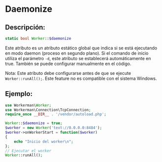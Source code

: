 # Daemonize
## Descripción:
```php
static bool Worker::$daemonize
```

Este atributo es un atributo estático global que indica si se está ejecutando en modo daemon (proceso en segundo plano). Si el comando de inicio utiliza el parámetro ```-d```, este atributo se establecerá automáticamente en true. También se puede configurar manualmente en el código.

Nota: Este atributo debe configurarse antes de que se ejecute ```Worker::runAll();```. Este feature no es compatible con el sistema Windows.

## Ejemplo:

```php
use Workerman\Worker;
use Workerman\Connection\TcpConnection;
require_once __DIR__ . '/vendor/autoload.php';

Worker::$daemonize = true;
$worker = new Worker('text://0.0.0.0:8484');
$worker->onWorkerStart = function($worker)
{
    echo "Inicio del worker\n";
};
// Ejecutar el worker
Worker::runAll();
```
